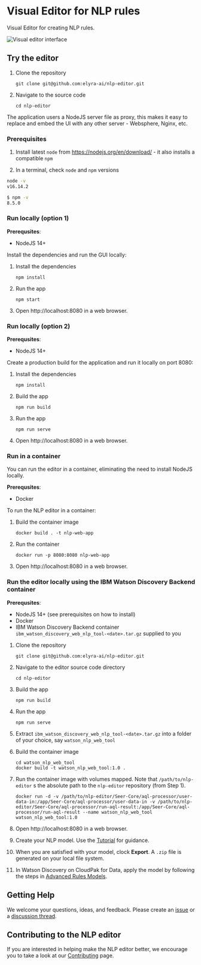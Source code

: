 <!--

Copyright 2022 Elyra Authors

Licensed under the Apache License, Version 2.0 (the "License");
you may not use this file except in compliance with the License.
You may obtain a copy of the License at

http://www.apache.org/licenses/LICENSE-2.0

Unless required by applicable law or agreed to in writing, software
distributed under the License is distributed on an "AS IS" BASIS,
WITHOUT WARRANTIES OR CONDITIONS OF ANY KIND, either express or implied.
See the License for the specific language governing permissions and
limitations under the License.
-->
# Visual Editor for NLP rules

Visual Editor for creating NLP rules.

![Visual editor interface](https://user-images.githubusercontent.com/81634386/158040876-7bb94cbd-7c4a-4b2c-b50f-7524985801c0.png)


## Try the editor

1. Clone the repository

   ```
   git clone git@github.com:elyra-ai/nlp-editor.git
   ```

1. Navigate to the source code
   ```
   cd nlp-editor
   ```

The application users a NodeJS server file as proxy, this makes it easy to replace and embed the UI with any other server - Websphere, Nginx, etc.

### Prerequisites

1. Install latest `node` from https://nodejs.org/en/download/ - it also installs a compatible `npm`

1. In a terminal, check `node` and `npm` versions

```bash
node -v
v16.14.2
```

```bash
$ npm -v
8.5.0
```

### Run locally (option 1)

**Prerequsites**:
 - NodeJS 14+

Install the dependencies and run the GUI locally:

1. Install the dependencies
   ```
   npm install
   ```

1. Run the app
   ```
   npm start
   ```

1. Open http://localhost:8080 in a web browser.

### Run locally (option 2)

**Prerequsites**:
 - NodeJS 14+

Create a production build for the application and run it locally on port 8080:

1. Install the dependencies
   ```
   npm install
   ```

1. Build the app
   ```
   npm run build
   ```

1. Run the app
   ```
   npm run serve
   ```

1. Open http://localhost:8080 in a web browser.

### Run in a container

You can run the editor in a container, eliminating the need to install NodeJS locally.

**Prerequsites**:
 - Docker

To run the NLP editor in a container:

1. Build the container image
   ```
   docker build . -t nlp-web-app
   ```

1. Run the container
   ```
   docker run -p 8080:8080 nlp-web-app
   ```

1. Open http://localhost:8080 in a web browser.


### Run the editor locally using the IBM Watson Discovery Backend container

**Prerequsites**:
 - NodeJS 14+ (see prerequisites on how to install)
 - Docker
 - IBM Watson Discovery Backend container `ibm_watson_discovery_web_nlp_tool-<date>.tar.gz` supplied to you


1. Clone the repository

   ```
   git clone git@github.com:elyra-ai/nlp-editor.git
   ```

2. Navigate to the editor source code directory
   ```
   cd nlp-editor
   ```

3. Build the app
   ```
   npm run build
   ```

4. Run the app
   ```
   npm run serve
   ```

5. Extract `ibm_watson_discovery_web_nlp_tool-<date>.tar.gz` into a folder of your choice, say `watson_nlp_web_tool`

6. Build the container image
   ```
   cd watson_nlp_web_tool
   docker build -t watson_nlp_web_tool:1.0 .
   ```

7. Run the container image with volumes mapped. Note that `/path/to/nlp-editor` s the absolute path to the `nlp-editor` repository (from Step 1).

   ```
   docker run -d -v /path/to/nlp-editor/Seer-Core/aql-processor/user-data-in:/app/Seer-Core/aql-processor/user-data-in -v /path/to/nlp-editor/Seer-Core/aql-processor/run-aql-result:/app/Seer-Core/aql-processor/run-aql-result --name watson_nlp_web_tool watson_nlp_web_tool:1.0
   ```

8. Open http://localhost:8080 in a web browser.

9. Create your NLP model. Use the [Tutorial](./tutorial.md) for guidance.

10. When you are satisfied with your model, clock **Export**. A `.zip` file is generated on your local file system. 

11. In Watson Discovery on CloudPak for Data, apply the model by following the steps in [Advanced Rules Models](https://cloud.ibm.com/docs/discovery-data?topic=discovery-data-domain#advanced-rules).


## Getting Help

We welcome your questions, ideas, and feedback. Please create an [issue](https://github.com/elyra-ai/nlp-editor/issues) or a [discussion thread](https://github.com/elyra-ai/nlp-editor/discussions).

## Contributing to the NLP editor
If you are interested in helping make the NLP editor  better, we encourage you to take a look at our 
[Contributing](CONTRIBUTING.md) page.
